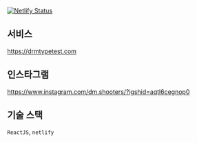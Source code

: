 [![Netlify Status](https://api.netlify.com/api/v1/badges/821a709d-32f5-42e1-875b-8326513b95a3/deploy-status)](https://app.netlify.com/sites/modest-panini-bca8ee/deploys)

## 서비스

https://drmtypetest.com

## 인스타그램

https://www.instagram.com/dm.shooters/?igshid=aqtl6cegnop0

## 기술 스택

`ReactJS`, `netlify`